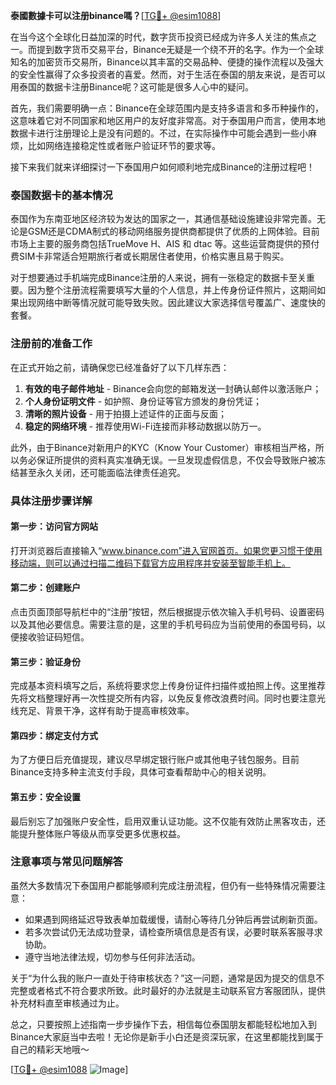 **泰國數據卡可以注册binance嗎？**[[TG💪+ @esim1088](https://t.me/s/esim1088)]

在当今这个全球化日益加深的时代，数字货币投资已经成为许多人关注的焦点之一。而提到数字货币交易平台，Binance无疑是一个绕不开的名字。作为一个全球知名的加密货币交易所，Binance以其丰富的交易品种、便捷的操作流程以及强大的安全性赢得了众多投资者的喜爱。然而，对于生活在泰国的朋友来说，是否可以用泰国的数据卡注册Binance呢？这可能是很多人心中的疑问。

首先，我们需要明确一点：Binance在全球范围内是支持多语言和多币种操作的，这意味着它对不同国家和地区用户的友好度非常高。对于泰国用户而言，使用本地数据卡进行注册理论上是没有问题的。不过，在实际操作中可能会遇到一些小麻烦，比如网络连接稳定性或者账户验证环节的要求等。

接下来我们就来详细探讨一下泰国用户如何顺利地完成Binance的注册过程吧！

### 泰国数据卡的基本情况

泰国作为东南亚地区经济较为发达的国家之一，其通信基础设施建设非常完善。无论是GSM还是CDMA制式的移动网络服务提供商都提供了优质的上网体验。目前市场上主要的服务商包括TrueMove H、AIS 和 dtac 等。这些运营商提供的预付费SIM卡非常适合短期旅行者或长期居住者使用，价格实惠且易于购买。

对于想要通过手机端完成Binance注册的人来说，拥有一张稳定的数据卡至关重要。因为整个注册流程需要填写大量的个人信息，并上传身份证件照片，这期间如果出现网络中断等情况就可能导致失败。因此建议大家选择信号覆盖广、速度快的套餐。

### 注册前的准备工作

在正式开始之前，请确保您已经准备好了以下几样东西：

1. **有效的电子邮件地址** - Binance会向您的邮箱发送一封确认邮件以激活账户；
2. **个人身份证明文件** - 如护照、身份证等官方颁发的身份凭证；
3. **清晰的照片设备** - 用于拍摄上述证件的正面与反面；
4. **稳定的网络环境** - 推荐使用Wi-Fi连接而非移动数据以防万一。

此外，由于Binance对新用户的KYC（Know Your Customer）审核相当严格，所以务必保证所提供的资料真实准确无误。一旦发现虚假信息，不仅会导致账户被冻结甚至永久关闭，还可能面临法律责任追究。

### 具体注册步骤详解

#### 第一步：访问官方网站
打开浏览器后直接输入“www.binance.com”进入官网首页。如果您更习惯于使用移动端，则可以通过扫描二维码下载官方应用程序并安装至智能手机上。

#### 第二步：创建账户
点击页面顶部导航栏中的“注册”按钮，然后根据提示依次输入手机号码、设置密码以及其他必要信息。需要注意的是，这里的手机号码应为当前使用的泰国号码，以便接收验证码短信。

#### 第三步：验证身份
完成基本资料填写之后，系统将要求您上传身份证件扫描件或拍照上传。这里推荐先将文档整理好再一次性提交所有内容，以免反复修改浪费时间。同时也要注意光线充足、背景干净，这样有助于提高审核效率。

#### 第四步：绑定支付方式
为了方便日后充值提现，建议尽早绑定银行账户或其他电子钱包服务。目前Binance支持多种主流支付手段，具体可查看帮助中心的相关说明。

#### 第五步：安全设置
最后别忘了加强账户安全性，启用双重认证功能。这不仅能有效防止黑客攻击，还能提升整体账户等级从而享受更多优惠权益。

### 注意事项与常见问题解答

虽然大多数情况下泰国用户都能够顺利完成注册流程，但仍有一些特殊情况需要注意：

- 如果遇到网络延迟导致表单加载缓慢，请耐心等待几分钟后再尝试刷新页面。
- 若多次尝试仍无法成功登录，请检查所填信息是否有误，必要时联系客服寻求协助。
- 遵守当地法律法规，切勿参与任何非法活动。

关于“为什么我的账户一直处于待审核状态？”这一问题，通常是因为提交的信息不完整或者格式不符合要求所致。此时最好的办法就是主动联系官方客服团队，提供补充材料直至审核通过为止。

总之，只要按照上述指南一步步操作下去，相信每位泰国朋友都能轻松地加入到Binance大家庭当中去啦！无论你是新手小白还是资深玩家，在这里都能找到属于自己的精彩天地哦～

[[TG💪+ @esim1088](https://t.me/s/esim1088) ![Image](https://i.postimg.cc/4NQfJmqS/Snipaste-2025-05-13-00-14-12.png)]